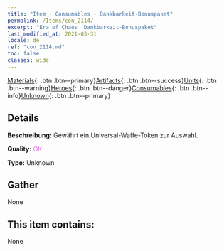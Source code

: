 ```yaml
---
title: "Item - Consumables - Dankbarkeit-Bonuspaket"
permalink: /Items/con_2114/
excerpt: "Era of Chaos  Dankbarkeit-Bonuspaket"
last_modified_at: 2021-03-31
locale: de
ref: "con_2114.md"
toc: false
classes: wide
---
```

 [Materials](/de/Items/){: .btn .btn--primary}[Artifacts](/de/Items/Artifacts/){: .btn .btn--success}[Units](/de/Items/Units/){: .btn .btn--warning}[Heroes](/de/Items/Heroes/){: .btn .btn--danger}[Consumables](/de/Items/Consumables/){: .btn .btn--info}[Unknown](/de/Items/Unknown/){: .btn .btn--primary}

## Details
 **Beschreibung:** Gewährt ein Universal-Waffe-Token zur Auswahl.

 **Quality:** <span style="color: #DA70D6">OK</span>

 **Type:** Unknown

## Gather

  None

## This item contains:

  None

